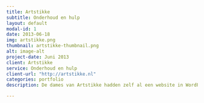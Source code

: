 ```yaml
---
title: Artstikke
subtitle: Onderhoud en hulp
layout: default
modal-id: 1
date: 2013-06-18
img: artstikke.png
thumbnail: artstikke-thumbnail.png
alt: image-alt
project-date: Juni 2013
client: Artstikke
service: Onderhoud en hulp
client-url: "http://artstikke.nl"
categories: portfolio
description: De dames van Artstikke hadden zelf al een website in WordPress gemaakt. Ze wisten alleen niet hoe zo hem online moesten zetten en wilden nog een aantal ontwerpelementen aanpassen. Ik heb de website online gezet, het ontwerp aangepast en de website tweetalig gemaakt.

---
```

